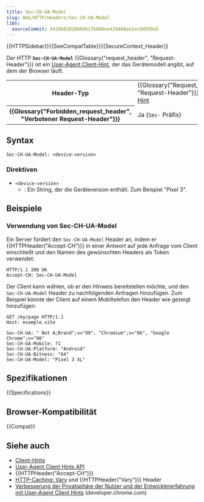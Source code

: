 ```yaml
---
title: Sec-CH-UA-Model
slug: Web/HTTP/Headers/Sec-CH-UA-Model
l10n:
  sourceCommit: 442db82028668b17b888ee439468ae2ac9d589a5
---
```


{{HTTPSidebar}}{{SeeCompatTable}}{{SecureContext_Header}}

Der HTTP **`Sec-CH-UA-Model`** {{Glossary("request_header", "Request-Header")}} ist ein [User-Agent Client-Hint](/de/docs/Web/HTTP/Client_hints#user-agent_client_hints), der das Gerätemodell angibt, auf dem der Browser läuft.

<table class="properties">
  <tbody>
    <tr>
      <th scope="row">Header-Typ</th>
      <td>
        {{Glossary("Request_header", "Request-Header")}},
        <a href="/de/docs/Web/HTTP/Client_hints">Client-Hint</a>
      </td>
    </tr>
    <tr>
      <th scope="row">{{Glossary("Forbidden_request_header", "Verbotener Request-Header")}}</th>
      <td>Ja (<code>Sec-</code> Präfix)</td>
    </tr>
  </tbody>
</table>

## Syntax

```http
Sec-CH-UA-Model: <device-version>
```

### Direktiven

- `<device-version>`
  - : Ein String, der die Geräteversion enthält. Zum Beispiel "Pixel 3".

## Beispiele

### Verwendung von Sec-CH-UA-Model

Ein Server fordert den `Sec-CH-UA-Model` Header an, indem er {{HTTPHeader("Accept-CH")}} in einer _Antwort_ auf jede Anfrage vom Client einschließt und den Namen des gewünschten Headers als Token verwendet:

```http
HTTP/1.1 200 OK
Accept-CH: Sec-CH-UA-Model
```

Der Client kann wählen, ob er den Hinweis bereitstellen möchte, und den `Sec-CH-UA-Model` Header zu nachfolgenden Anfragen hinzufügen.
Zum Beispiel könnte der Client auf einem Mobiltelefon den Header wie gezeigt hinzufügen:

```http
GET /my/page HTTP/1.1
Host: example.site

Sec-CH-UA: " Not A;Brand";v="99", "Chromium";v="96", "Google Chrome";v="96"
Sec-CH-UA-Mobile: ?1
Sec-CH-UA-Platform: "Android"
Sec-CH-UA-Bitness: "64"
Sec-CH-UA-Model: "Pixel 3 XL"
```

## Spezifikationen

{{Specifications}}

## Browser-Kompatibilität

{{Compat}}

## Siehe auch

- [Client-Hints](/de/docs/Web/HTTP/Client_hints)
- [User-Agent Client Hints API](/de/docs/Web/API/User-Agent_Client_Hints_API)
- {{HTTPHeader("Accept-CH")}}
- [HTTP-Caching: Vary](/de/docs/Web/HTTP/Caching#vary) und {{HTTPHeader("Vary")}} Header
- [Verbesserung der Privatsphäre der Nutzer und der Entwicklererfahrung mit User-Agent Client Hints](https://developer.chrome.com/docs/privacy-security/user-agent-client-hints) (developer.chrome.com)
